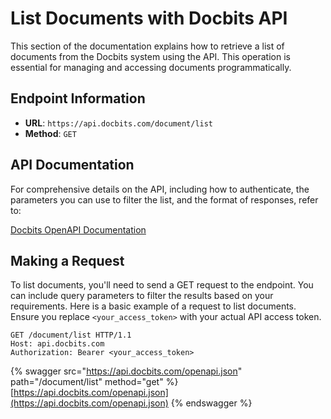 # List Documents with Docbits API

This section of the documentation explains how to retrieve a list of documents from the Docbits system using the API. This operation is essential for managing and accessing documents programmatically.

## Endpoint Information

- **URL**: `https://api.docbits.com/document/list`
- **Method**: `GET`

## API Documentation

For comprehensive details on the API, including how to authenticate, the parameters you can use to filter the list, and the format of responses, refer to:

[Docbits OpenAPI Documentation](https://api.docbits.com/openapi.json)

## Making a Request

To list documents, you'll need to send a GET request to the endpoint. You can include query parameters to filter the results based on your requirements. Here is a basic example of a request to list documents. Ensure you replace `<your_access_token>` with your actual API access token.

```http
GET /document/list HTTP/1.1
Host: api.docbits.com
Authorization: Bearer <your_access_token>
```

{% swagger src="https://api.docbits.com/openapi.json" path="/document/list" method="get" %}
[https://api.docbits.com/openapi.json](https://api.docbits.com/openapi.json)
{% endswagger %}
